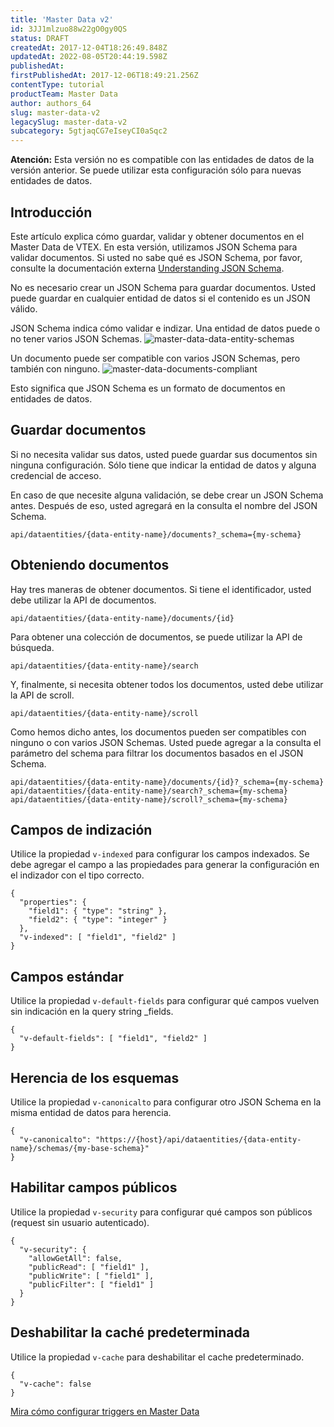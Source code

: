 ```yaml
---
title: 'Master Data v2'
id: 3JJ1mlzuo88w22gO0gy0QS
status: DRAFT
createdAt: 2017-12-04T18:26:49.848Z
updatedAt: 2022-08-05T20:44:19.598Z
publishedAt: 
firstPublishedAt: 2017-12-06T18:49:21.256Z
contentType: tutorial
productTeam: Master Data
author: authors_64
slug: master-data-v2
legacySlug: master-data-v2
subcategory: 5gtjaqCG7eIseyCI0aSqc2
---
```


<div class="alert alert-warning">
<strong>Atención:</strong> Esta versión no es compatible con las entidades de datos de la versión anterior. Se puede utilizar esta configuración sólo para nuevas entidades de datos.</div>

## Introducción

Este artículo explica cómo guardar, validar y obtener documentos en el Master Data de VTEX. En esta versión, utilizamos JSON Schema para validar documentos. Si usted no sabe qué es JSON Schema, por favor, consulte la documentación externa [Understanding JSON Schema](https://spacetelescope.github.io/understanding-json-schema/).

No es necesario crear un JSON Schema para guardar documentos. Usted puede guardar en cualquier entidad de datos si el contenido es un JSON válido.

JSON Schema indica cómo validar e indizar. Una entidad de datos puede o no tener varios JSON Schemas.
![master-data-data-entity-schemas](//images.contentful.com/alneenqid6w5/5Ms8eS24xOsGWcEGY0WKwu/724d0585090ee2d3bf6fc47dad7a3859/master-data-data-entity-schemas.jpg)

Un documento puede ser compatible con varios JSON Schemas, pero también con ninguno.
![master-data-documents-compliant](//images.contentful.com/alneenqid6w5/7m7NMV5Hc4Wq8aKeGeWiAY/29301b6873e1549c244d56e15cf4caf7/master-data-documents-compliant.jpg)

Esto significa que JSON Schema es un formato de documentos en entidades de datos.

## Guardar documentos

Si no necesita validar sus datos, usted puede guardar sus documentos sin ninguna configuración. Sólo tiene que indicar la entidad de datos y alguna credencial de acceso.

En caso de que necesite alguna validación, se debe crear un JSON Schema antes. Después de eso, usted agregará en la consulta el nombre del JSON Schema.

`api/dataentities/{data-entity-name}/documents?_schema={my-schema}`

## Obteniendo documentos

Hay tres maneras de obtener documentos. Si tiene el identificador, usted debe utilizar la API de documentos.

`api/dataentities/{data-entity-name}/documents/{id}`

Para obtener una colección de documentos, se puede utilizar la API de búsqueda.

`api/dataentities/{data-entity-name}/search`

Y, finalmente, si necesita obtener todos los documentos, usted debe utilizar la API de scroll.

`api/dataentities/{data-entity-name}/scroll`

Como hemos dicho antes, los documentos pueden ser compatibles con ninguno o con varios JSON Schemas. Usted puede agregar a la consulta el parámetro del schema para filtrar los documentos basados en el JSON Schema.

```
api/dataentities/{data-entity-name}/documents/{id}?_schema={my-schema}
api/dataentities/{data-entity-name}/search?_schema={my-schema}
api/dataentities/{data-entity-name}/scroll?_schema={my-schema}
```

## Campos de indización

Utilice la propiedad `v-indexed` para configurar los campos indexados. Se debe agregar el campo a las propiedades para generar la configuración en el indizador con el tipo correcto.

```
{
  "properties": { 
    "field1": { "type": "string" }, 
    "field2": { "type": "integer" } 
  },
  "v-indexed": [ "field1", "field2" ]
}
```
## Campos estándar

Utilice la propiedad `v-default-fields` para configurar qué campos vuelven sin indicación en la query string \_fields.

```
{
  "v-default-fields": [ "field1", "field2" ]
}
```

## Herencia de los esquemas

Utilice la propiedad `v-canonicalto` para configurar otro JSON Schema en la misma entidad de datos para herencia.

```
{
  "v-canonicalto": "https://{host}/api/dataentities/{data-entity-name}/schemas/{my-base-schema}"
}
```

## Habilitar campos públicos

Utilice la propiedad `v-security` para configurar qué campos son públicos (request sin usuario autenticado).

```
{
  "v-security": {
    "allowGetAll": false,
    "publicRead": [ "field1" ],
    "publicWrite": [ "field1" ],
    "publicFilter": [ "field1" ]
  }
}
```

## Deshabilitar la caché predeterminada

Utilice la propiedad `v-cache` para deshabilitar el cache predeterminado.

```
{
  "v-cache": false
}
```

[Mira cómo configurar triggers en Master Data](https://help.vtex.com/es/tutorial/configurar-triggers)
